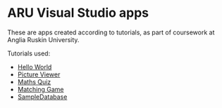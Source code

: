 # ARU Visual Studio apps
These are apps created according to tutorials, as part of coursework at Anglia Ruskin University.

Tutorials used:
- [Hello World](https://learn.microsoft.com/en-us/visualstudio/ide/create-csharp-winform-visual-studio?toc=%2Fvisualstudio%2Fget-started%2Fcsharp%2Ftoc.json&bc=%2Fvisualstudio%2Fget-started%2Fcsharp%2Fbreadcrumb%2Ftoc.json&view=vs-2022)
- [Picture Viewer](https://learn.microsoft.com/en-us/visualstudio/get-started/csharp/tutorial-windows-forms-picture-viewer-layout?view=vs-2022)
- [Maths Quiz](https://learn.microsoft.com/en-us/visualstudio/get-started/csharp/tutorial-windows-forms-math-quiz-create-project-add-controls?view=vs-2022)
- [Matching Game](https://learn.microsoft.com/en-us/visualstudio/get-started/csharp/tutorial-windows-forms-create-match-game?view=vs-2022)
- [SampleDatabase](https://learn.microsoft.com/en-us/visualstudio/data-tools/create-a-sql-database-by-using-a-designer?view=vs-2022)
